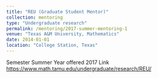```yaml
---
title: "REU (Graduate Student Mentor)"
collection: mentoring
type: "Undergraduate research"
permalink: /mentoring/2017-summer-mentoring-1
venue: "Texas A&M University, Mathematics"
date: 2014-01-01
location: "College Station, Texas"
---
```


Semester
Summer
Year offered
2017
Link
https://www.math.tamu.edu/undergraduate/research/REU/

<!--
Heading 1
======

Heading 2
======

Heading 3
======
-->
